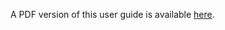 <script>window.location = "/Data_Submission_Portal/PDF/Data_Submission_Portal_UG.pdf";</script>

A PDF version of this user guide is available [here](/Data_Submission_Portal/PDF/Data_Submission_Portal_UG.pdf).
